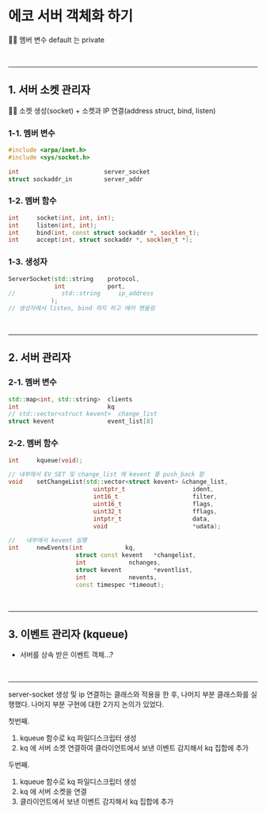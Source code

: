 # 에코 서버 객체화 하기

☝🏻 멤버 변수 default 는 private

<br>

***

## 1. 서버 소켓 관리자
☝🏻 소켓 생성(socket) + 소켓과 IP 연결(address struct, bind, listen)

### 1-1. 멤버 변수
``` C++
#include <arpa/inet.h>
#include <sys/socket.h>

int                        server_socket
struct sockaddr_in         server_addr
```

### 1-2. 멤버 함수
``` C++
int     socket(int, int, int);
int     listen(int, int);
int     bind(int, const struct sockaddr *, socklen_t);
int     accept(int, struct sockaddr *, socklen_t *);
```

### 1-3. 생성자
``` C++
ServerSocket(std::string    protocol,
             int            port,
//             std::string     ip_address
            );
// 생성자에서 listen, bind 까지 하고 에러 핸들링
```

<br>

*** 

## 2. 서버 관리자

### 2-1. 멤버 변수
```C++
std::map<int, std::string>  clients
int 					    kq
// std::vector<struct kevent>  change_list
struct kevent 				event_list[8]
```

### 2-2. 멤버 함수
```C++
int		kqueue(void);

// 내부에서 EV_SET 및 change_list 에 kevent 를 push_back 함
void	setChangeList(std::vector<struct kevent> &change_list, 
                        uintptr_t                   ident,
                        int16_t                     filter,
                        uint16_t                    flags,
                        uint32_t                    fflags,
                        intptr_t                    data,
                        void                        *udata);

//   내부에서 kevent 실행
int     newEvents(int            kq,
                   struct const kevent   *changelist,
                   int            nchanges,
                   struct kevent         *eventlist,
                   int            nevents,
                   const timespec *timeout);

```
<br>

***

## 3. 이벤트 관리자 (kqueue)
* 서버를 상속 받은 이벤트 객체...?

<br>

***

server-socket 생성 및 ip 연결하는 클래스와 적용을 한 후, 나머지 부분 클래스화를 실행했다.
나머지 부분 구현에 대한 2가지 논의가 있었다.

첫번째.
1. kqueue 함수로 kq 파일디스크립터 생성
2. kq 에 서버 소켓 연결하여 클라이언트에서 보낸 이벤트 감지해서 kq 집합에 추가

두번째.
1. kqueue 함수로 kq 파일디스크립터 생성
2. kq 에 서버 소켓을 연결
3. 클라이언트에서 보낸 이벤트 감지해서 kq 집합에 추가